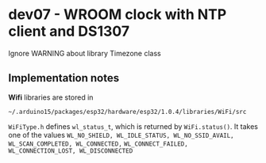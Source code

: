 # dev07 - WROOM clock with NTP client and DS1307

Ignore WARNING about library Timezone class

## Implementation notes

**Wifi** libraries are stored in 
```
~/.arduino15/packages/esp32/hardware/esp32/1.0.4/libraries/WiFi/src
```

`WiFiType.h` defines `wl_status_t`, which is returned by `WiFi.status()`. It takes one of the values   `WL_NO_SHIELD, WL_IDLE_STATUS, WL_NO_SSID_AVAIL, WL_SCAN_COMPLETED, WL_CONNECTED,`
`WL_CONNECT_FAILED, WL_CONNECTION_LOST, WL_DISCONNECTED`

